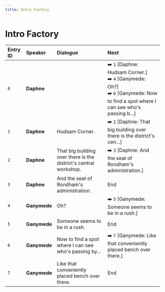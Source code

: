 ```yaml
---
title: Intro Factory
---
```


# Intro Factory


| Entry ID | Speaker | Dialogue | Next |
| :------- | :------ | :------- | :------------ |
| `0` | **Daphne** |  | ➡️ `1` \[Daphne: Hudsam Corner\.\]<br>➡️ `4` \[Ganymede: Oh?\]<br>➡️ `6` \[Ganymede: Now to find a spot where I can see who's passing b\.\.\.\] |
| `1` | **Daphne** | Hudsam Corner\. | ➡️ `2` \[Daphne: That big building over there is the district's cen\.\.\.\] |
| `2` | **Daphne** | That big building over there is the district's central workshop\. | ➡️ `3` \[Daphne: And the seat of Rondham's administration\.\] |
| `3` | **Daphne** | And the seat of Rondham's administration\. | End |
| `4` | **Ganymede** | Oh? | ➡️ `5` \[Ganymede: Someone seems to be in a rush\.\] |
| `5` | **Ganymede** | Someone seems to be in a rush\. | End |
| `6` | **Ganymede** | Now to find a spot where I can see who's passing by\.\.\. | ➡️ `7` \[Ganymede: Like that conveniently placed bench over there\.\] |
| `7` | **Ganymede** | Like that conveniently placed bench over there\. | End |
